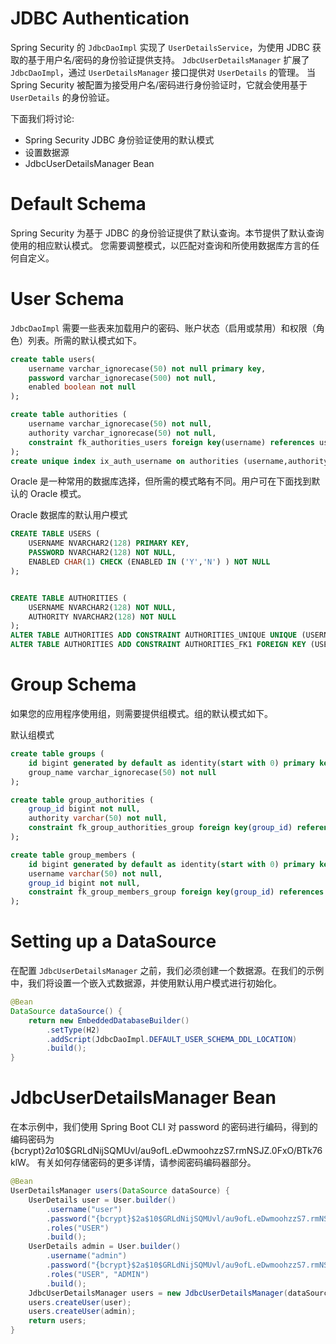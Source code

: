 # JDBC Authentication

Spring Security 的 `JdbcDaoImpl` 实现了 `UserDetailsService`，为使用 JDBC 获取的基于用户名/密码的身份验证提供支持。
`JdbcUserDetailsManager` 扩展了 `JdbcDaoImpl`，通过 `UserDetailsManager` 接口提供对 `UserDetails` 的管理。
当 Spring Security 被配置为接受用户名/密码进行身份验证时，它就会使用基于 `UserDetails` 的身份验证。

下面我们将讨论:
- Spring Security JDBC 身份验证使用的默认模式
- 设置数据源
- JdbcUserDetailsManager Bean

# Default Schema

Spring Security 为基于 JDBC 的身份验证提供了默认查询。本节提供了默认查询使用的相应默认模式。
您需要调整模式，以匹配对查询和所使用数据库方言的任何自定义。

# User Schema

`JdbcDaoImpl` 需要一些表来加载用户的密码、账户状态（启用或禁用）和权限（角色）列表。所需的默认模式如下。

```sql
create table users(
	username varchar_ignorecase(50) not null primary key,
	password varchar_ignorecase(500) not null,
	enabled boolean not null
);

create table authorities (
	username varchar_ignorecase(50) not null,
	authority varchar_ignorecase(50) not null,
	constraint fk_authorities_users foreign key(username) references users(username)
);
create unique index ix_auth_username on authorities (username,authority);
```

Oracle 是一种常用的数据库选择，但所需的模式略有不同。用户可在下面找到默认的 Oracle 模式。

Oracle 数据库的默认用户模式
```sql
CREATE TABLE USERS (
    USERNAME NVARCHAR2(128) PRIMARY KEY,
    PASSWORD NVARCHAR2(128) NOT NULL,
    ENABLED CHAR(1) CHECK (ENABLED IN ('Y','N') ) NOT NULL
);


CREATE TABLE AUTHORITIES (
    USERNAME NVARCHAR2(128) NOT NULL,
    AUTHORITY NVARCHAR2(128) NOT NULL
);
ALTER TABLE AUTHORITIES ADD CONSTRAINT AUTHORITIES_UNIQUE UNIQUE (USERNAME, AUTHORITY);
ALTER TABLE AUTHORITIES ADD CONSTRAINT AUTHORITIES_FK1 FOREIGN KEY (USERNAME) REFERENCES USERS (USERNAME) ENABLE;
```

# Group Schema

如果您的应用程序使用组，则需要提供组模式。组的默认模式如下。

默认组模式
```sql
create table groups (
	id bigint generated by default as identity(start with 0) primary key,
	group_name varchar_ignorecase(50) not null
);

create table group_authorities (
	group_id bigint not null,
	authority varchar(50) not null,
	constraint fk_group_authorities_group foreign key(group_id) references groups(id)
);

create table group_members (
	id bigint generated by default as identity(start with 0) primary key,
	username varchar(50) not null,
	group_id bigint not null,
	constraint fk_group_members_group foreign key(group_id) references groups(id)
);
```

# Setting up a DataSource

在配置 `JdbcUserDetailsManager` 之前，我们必须创建一个数据源。在我们的示例中，我们将设置一个嵌入式数据源，并使用默认用户模式进行初始化。

```java
@Bean
DataSource dataSource() {
	return new EmbeddedDatabaseBuilder()
		.setType(H2)
		.addScript(JdbcDaoImpl.DEFAULT_USER_SCHEMA_DDL_LOCATION)
		.build();
}
```

# JdbcUserDetailsManager Bean

在本示例中，我们使用 Spring Boot CLI 对 password 的密码进行编码，得到的编码密码为 {bcrypt}$2a$10$GRLdNijSQMUvl/au9ofL.eDwmoohzzS7.rmNSJZ.0FxO/BTk76klW。
有关如何存储密码的更多详情，请参阅密码编码器部分。

```java
@Bean
UserDetailsManager users(DataSource dataSource) {
	UserDetails user = User.builder()
		.username("user")
		.password("{bcrypt}$2a$10$GRLdNijSQMUvl/au9ofL.eDwmoohzzS7.rmNSJZ.0FxO/BTk76klW")
		.roles("USER")
		.build();
	UserDetails admin = User.builder()
		.username("admin")
		.password("{bcrypt}$2a$10$GRLdNijSQMUvl/au9ofL.eDwmoohzzS7.rmNSJZ.0FxO/BTk76klW")
		.roles("USER", "ADMIN")
		.build();
	JdbcUserDetailsManager users = new JdbcUserDetailsManager(dataSource);
	users.createUser(user);
	users.createUser(admin);
	return users;
}
```


